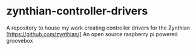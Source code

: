# zynthian-controller-drivers
A repository to house my work creating controller drivers for the Zynthian [https://github.com/zynthian/]
An open source raspberry pi powered groovebox

